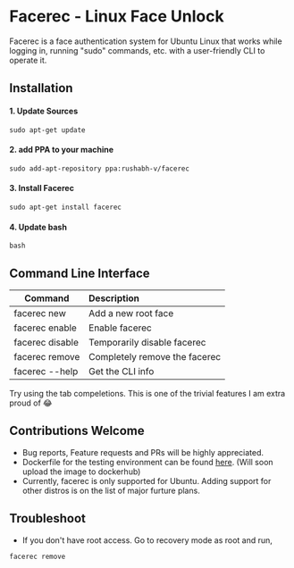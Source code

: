 
# Facerec - Linux Face Unlock
Facerec is a face authentication system for Ubuntu Linux that works while logging in, running "sudo" commands, etc. with a user-friendly CLI to operate it.


## Installation

#### 1. Update Sources
```
sudo apt-get update
```
#### 2. add PPA to your machine
```
sudo add-apt-repository ppa:rushabh-v/facerec
```

#### 3. Install Facerec
```
sudo apt-get install facerec
```

#### 4. Update bash
```
bash
```


## Command Line Interface

| Command | Description |
|---------|:------------|
| facerec new | Add a new root face |
| facerec enable | Enable facerec |
| facerec disable | Temporarily disable facerec |
| facerec remove | Completely remove the facerec  |
| facerec --help | Get the CLI info |

Try using the tab compeletions. This is one of the trivial features I am extra proud of :joy:


## Contributions Welcome
* Bug reports, Feature requests and PRs will be highly appreciated.
* Dockerfile for the testing environment can be found [here](./Dockerfile). (Will soon upload the image to dockerhub)
* Currently, facerec is only supported for Ubuntu. Adding support for other distros is on the list of major furture plans.


## Troubleshoot

* If you don't have root access. Go to recovery mode as root and run,

```
facerec remove
```
